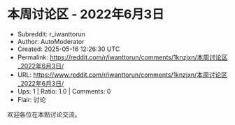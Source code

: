 # 本周讨论区 - 2022年6月3日

- Subreddit: r_iwanttorun
- Author: AutoModerator
- Created: 2025-05-16 12:26:30 UTC
- Permalink: https://reddit.com/r/iwanttorun/comments/1knzjxn/本周讨论区_2022年6月3日/
- URL: https://www.reddit.com/r/iwanttorun/comments/1knzjxn/本周讨论区_2022年6月3日/
- Ups: 1 | Ratio: 1.0 | Comments: 0
- Flair: 讨论


欢迎各位在本贴讨论交流。

